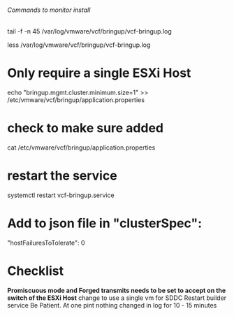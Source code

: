 ###### Commands to monitor install
tail -f -n 45 /var/log/vmware/vcf/bringup/vcf-bringup.log

less /var/log/vmware/vcf/bringup/vcf-bringup.log




# Only require a single ESXi Host
echo "bringup.mgmt.cluster.minimum.size=1" >> /etc/vmware/vcf/bringup/application.properties

# check to make sure added
cat /etc/vmware/vcf/bringup/application.properties

# restart the service
systemctl restart vcf-bringup.service



# Add to json file in "clusterSpec":
"hostFailuresToTolerate": 0



# Checklist
**Promiscuous mode and Forged transmits needs to be set to accept on the switch of the ESXi Host**
change to use a single vm for SDDC
Restart builder service
Be Patient. At one pint nothing changed in log for 10 - 15 minutes

